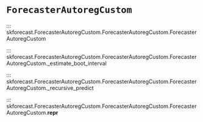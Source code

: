 # `ForecasterAutoregCustom`

::: skforecast.ForecasterAutoregCustom.ForecasterAutoregCustom.ForecasterAutoregCustom

::: skforecast.ForecasterAutoregCustom.ForecasterAutoregCustom.ForecasterAutoregCustom._estimate_boot_interval

::: skforecast.ForecasterAutoregCustom.ForecasterAutoregCustom.ForecasterAutoregCustom._recursive_predict

::: skforecast.ForecasterAutoregCustom.ForecasterAutoregCustom.ForecasterAutoregCustom.__repr__